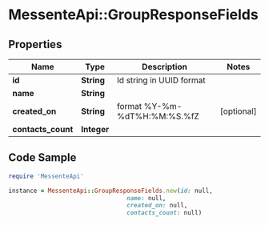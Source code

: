 # MessenteApi::GroupResponseFields

## Properties

Name | Type | Description | Notes
------------ | ------------- | ------------- | -------------
**id** | **String** | Id string in UUID format | 
**name** | **String** |  | 
**created_on** | **String** | format %Y-%m-%dT%H:%M:%S.%fZ | [optional] 
**contacts_count** | **Integer** |  | 

## Code Sample

```ruby
require 'MessenteApi'

instance = MessenteApi::GroupResponseFields.new(id: null,
                                 name: null,
                                 created_on: null,
                                 contacts_count: null)
```


